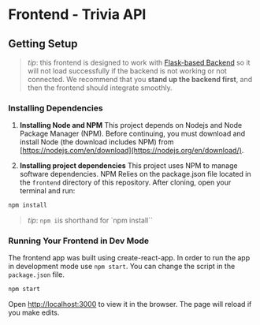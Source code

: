 # Frontend - Trivia API

## Getting Setup

> _tip_: this frontend is designed to work with [Flask-based Backend](../backend) so it will not load successfully if the backend is not working or not connected. We recommend that you **stand up the backend first**, and then the frontend should integrate smoothly.

### Installing Dependencies

1. **Installing Node and NPM**
   This project depends on Nodejs and Node Package Manager (NPM). Before continuing, you must download and install Node (the download includes NPM) from [https://nodejs.com/en/download](https://nodejs.org/en/download/).

2. **Installing project dependencies**
   This project uses NPM to manage software dependencies. NPM Relies on the package.json file located in the `frontend` directory of this repository. After cloning, open your terminal and run:

```bash
npm install
```

> _tip_: `npm i`is shorthand for `npm install``



### Running Your Frontend in Dev Mode

The frontend app was built using create-react-app. In order to run the app in development mode use `npm start`. You can change the script in the `package.json` file.
```bash
npm start
```
Open [http://localhost:3000](http://localhost:3000) to view it in the browser. The page will reload if you make edits.




